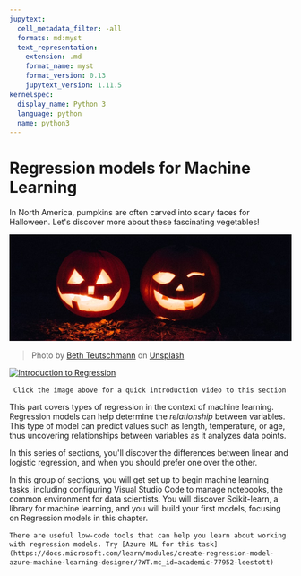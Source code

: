 ```yaml
---
jupytext:
  cell_metadata_filter: -all
  formats: md:myst
  text_representation:
    extension: .md
    format_name: myst
    format_version: 0.13
    jupytext_version: 1.11.5
kernelspec:
  display_name: Python 3
  language: python
  name: python3
---
```


# Regression models for Machine Learning

In North America, pumpkins are often carved into scary faces for Halloween. Let's discover more about these fascinating vegetables!

![jack-o-lanterns](../../../images/ml-regression/jack-o-lanterns.jpg)
> Photo by <a href="https://unsplash.com/@teutschmann?utm_source=unsplash&utm_medium=referral&utm_content=creditCopyText">Beth Teutschmann</a> on <a href="https://unsplash.com/s/photos/jack-o-lanterns?utm_source=unsplash&utm_medium=referral&utm_content=creditCopyText">Unsplash</a>

[![Introduction to Regression](https://img.youtube.com/vi/5QnJtDad4iQ/0.jpg)](https://youtu.be/5QnJtDad4iQ "Regression Introduction video - Click to Watch!")

```{note}
 Click the image above for a quick introduction video to this section
```

This part covers types of regression in the context of machine learning. Regression models can help determine the _relationship_ between variables. This type of model can predict values such as length, temperature, or age, thus uncovering relationships between variables as it analyzes data points.

In this series of sections, you'll discover the differences between linear and logistic regression, and when you should prefer one over the other.

In this group of sections, you will get set up to begin machine learning tasks, including configuring Visual Studio Code to manage notebooks, the common environment for data scientists. You will discover Scikit-learn, a library for machine learning, and you will build your first models, focusing on Regression models in this chapter.

```{seealso}
There are useful low-code tools that can help you learn about working with regression models. Try [Azure ML for this task](https://docs.microsoft.com/learn/modules/create-regression-model-azure-machine-learning-designer/?WT.mc_id=academic-77952-leestott)
